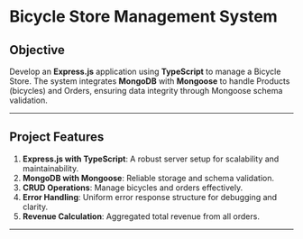 # Bicycle Store Management System

## Objective
Develop an **Express.js** application using **TypeScript** to manage a Bicycle Store. The system integrates **MongoDB** with **Mongoose** to handle Products (bicycles) and Orders, ensuring data integrity through Mongoose schema validation.

---

## Project Features
1. **Express.js with TypeScript**: A robust server setup for scalability and maintainability.
2. **MongoDB with Mongoose**: Reliable storage and schema validation.
3. **CRUD Operations**: Manage bicycles and orders effectively.
4. **Error Handling**: Uniform error response structure for debugging and clarity.
5. **Revenue Calculation**: Aggregated total revenue from all orders.

---

